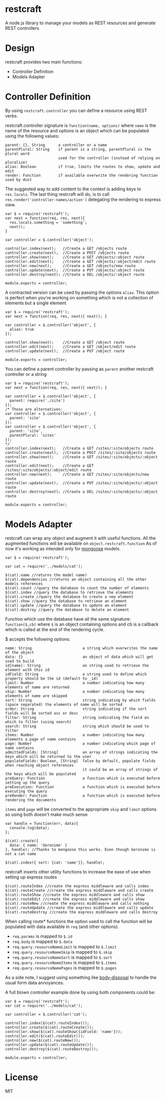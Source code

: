 restcraft
=========

A node.js library to manage your models as REST resources and generate REST controllers

Design
=========

restcraft provides two main functions:

 - Controller Definition
 - Models Adapter


Controller Definition
====

By using `restcraft.controller` you can define a resource using REST verbs.

restcraft.controller signature is `function(name, options)` where `name` is the name of the resource and options is an object which can be populated using the following values:

    parent: {}, String      a controller or a name
    parentPlural: String    if parent is a string, parentPlural is the plural word 
                            used for the controller (instead of relying on pluralize)
    alias: Boolean          if true, limits the routes to show, update and edit
    render: Function        if available overwrite the rendering function used by dust

The suggested way to add content to the context is adding keys to `res.locals`.
The last thing restcraft will do, is to call `res.render('controller-names/action')` delegating the rendering to express view.

    var $ = require('restcraft');
    var next = function(req, res, next){ 
      res.locals.something = 'something';
      next(); 
    }

    var controller = $.controller('object');
    
    controller.index(next);   //Create a GET /objects route
    controller.create(next);  //Create a POST /objects route
    controller.show(next);    //Create a GET /objects/:object route
    controller.edit(next);    //Create a GET /objects/:object/edit route
    controller.new(next);     //Create a GET /objects/new route
    controller.update(next);  //Create a PUT /objects/:object route
    controller.destroy(next); //Create a DEL /objects/:object route

    module.exports = controller;
    
    
A contracted version can be used by passing the options `alias`.
This option is perfect when you're working on something which is not a collection of elements but a single element

    var $ = require('restcraft');
    var next = function(req, res, next){ next(); }

    var controller = $.controller('object', {
      alias: true
    });
    
    controller.show(next);    //Create a GET /object route
    controller.edit(next);    //Create a GET /object/edit route
    controller.update(next);  //Create a PUT /object route

    module.exports = controller;
    

You can define a parent controller by passing as `parent` another restcraft controller or a string

    var $ = require('restcraft');
    var next = function(req, res, next){ next(); }

    var controller = $.controller('object', {
      parent: require('./site')
    });
    /* Those are alternatives:
    var controller = $.controller('object', {
      parent: 'site'
    });
    var controller = $.controller('object', {
      parent: 'site',
      parentPlural: 'sites'
    });
    */
    controller.index(next);   //Create a GET /sites/:site/objects route
    controller.create(next);  //Create a POST /sites/:site/objects route
    controller.show(next);    //Create a GET /sites/:site/objects/:object route
    controller.edit(next);    //Create a GET /sites/:site/objects/:object/edit route
    controller.new(next);     //Create a GET /sites/:site/objects/new route
    controller.update(next);  //Create a PUT /sites/:site/objects/:object route
    controller.destroy(next); //Create a DEL /sites/:site/objects/:object route

    module.exports = controller;

Models Adapter
====

restcraft can wrap any object and augment it with useful functions.
All the augmented functions will be available on `object.restcraft.function`
As of now it's working as intended only for [mongoose](http://mongoosejs.com) models.

    var $ = require('restcraft');
    
    var cat = require('../models/cat');
    
    $(cat).name //returns the model name)
    $(cat).dependencies //returns an object containing all the other models references
    $(cat).count //query the database to count the number of elements
    $(cat).index //query the database to retrieve the elements
    $(cat).create //query the database to create a new element
    $(cat).show //query the database to retrieve an element
    $(cat).update //query the database to update an element
    $(cat).destroy //query the database to delete an element
    
Function which use the database have all the same signature: `function($,cb)` where `$` is an object containing options and cb is a callback which is called at the end of the rendering cycle.
 
$ accepts the following options:

    name: String                       a string which overwrites the name of the object
    data: {}                           an object of data which will get used to build
    id[name]: String                   an string used to retrieve the element with this id
    idField: String                    a string used to define which property should be the id (default to _id)
    limit: Number                      a number indicating how many elements of name are returned
    skip: Number                       a number indicating how many elements of name are skipped
    sort: String                       string indicating by which fields (space separated) the elements of name will be sorted
    order: String                      string indicating if the sort fields will be sorted asc or desc 
    filter: String                     string indicating the field on which to filter (using search)
    search: String                     string which should be used to filter
    items: Number                      a number indicating how many elements a page of name contains
    page: Number                       a number indicating which page of name contains
    admittedFields: [String]           an array of strings indicating the keys which will be returned to the user
    populateFields: Boolean, [String]  false by default, populate fields when reaching object references
                                       it could be an array of strings of the keys which will be populated
    preQuery: Function                 a function which is executed before setting up the query  
    preExecution: Function             a function which is executed before executing the query  
    preRender: Function                a function which is executed before rendering the documents
    
`items` and `page` will be converted to the appropriate `skip` and `limit` options so using both doesn't make much sense

    var handle = function(err, data){
      console.log(data);
    };

    $(cat).create({
      data: { name: 'Geronimo' }
    }, handle); //Thanks to mongoose this works. Even though Geronimo is not a cat name
    
    $(cat).index({ sort: {cat: 'name'}}, handle);
    
restcraft inserts other utility functions to increase the ease of use when setting up express routes
    
    $(cat).routeIndex //create the express middleware and calls index
    $(cat).routeCreate //create the express middleware and calls create
    $(cat).routeShow //create the express middleware and calls show
    $(cat).routeEdit //create the express middleware and calls show
    $(cat).routeNew //create the express middleware and calls nothing
    $(cat).routeUpdate //create the express middleware and calls update
    $(cat).routeDestroy //create the express middleware and calls destroy
    
When calling route* functions the option used to call the function will be populated with data available in `req` (and other options).

 - `req.params` is mapped to `$.id`
 - `req.body` is mapped to `$.data`
 - `req.query.resourceNameLimit` is mapped to `$.limit`
 - `req.query.resourceNameSkip` is mapped to `$.skip`
 - `req.query.resourceNameSort` is mapped to `$.sort`
 - `req.query.resourceNameItems` is mapped to `$.items`
 - `req.query.resourceNamePages` is mapped to `$.pages`
 
As a side note, I suggest using something like [body-disposal](https://github.com/framp/body-disposal) to handle the usual form data annoyances.

A full blown controller example done by using both components could be:

    var $ = require('restcraft');
    var cat = require('../models/cat');
    
    var controller = $.controller('cat');
    
    controller.index($(cat).routeIndex());
    controller.create($(cat).routeCreate());
    controller.show($(cat).routeShow({idField: 'name'}));
    controller.edit($(cat).routeEdit());
    controller.new($(cat).routeNew());
    controller.update($(cat).routeUpdate());
    controller.destroy($(cat).routeDestroy());

    module.exports = controller;
  
License
=====
MIT